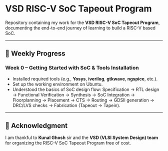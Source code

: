# VSD RISC-V SoC Tapeout Program

Repository containing my work for the **VSD RISC-V SoC Tapeout Program**, documenting the end-to-end journey of learning to build a RISC-V based SoC.  

---

## 📅 Weekly Progress

### Week 0 – Getting Started with SoC & Tools Installation
- Installed required tools (e.g., **Yosys**, **iverilog**, **gtkwave**, **ngspice**, etc.).
- Set up the working environment on Ubuntu.
- Understood the basics of SoC design flow: Specification → RTL design → Functional Verification → Synthesis → SoC Integration → Floorplanning → Placement → CTS → Routing → GDSII generation → DRC/LVS checks → Fabrication (Tapeout → Tapein).

---

## 🙏 Acknowledgment  

I am thankful to **Kunal Ghosh** sir and the **VSD (VLSI System Design) team** for organizing the RISC-V SoC Tapeout Program free of cost. 
